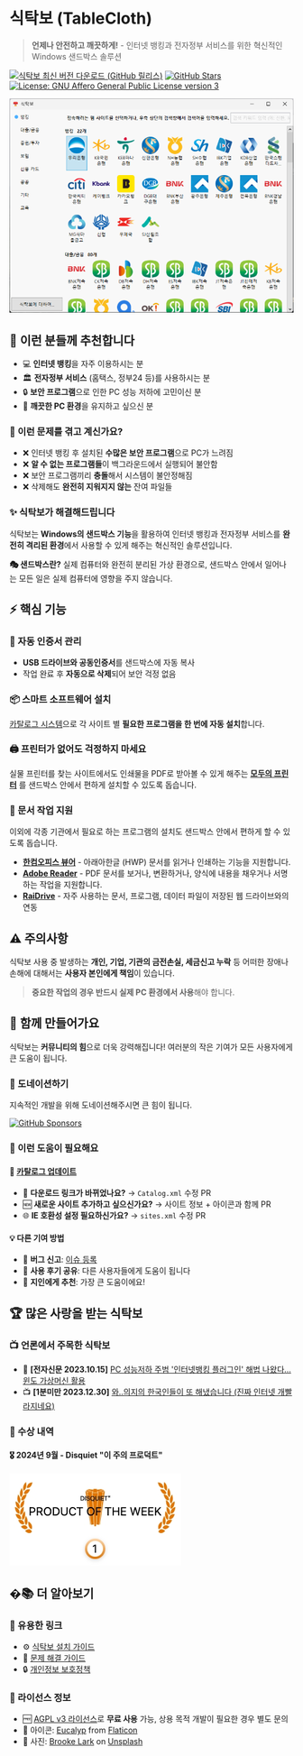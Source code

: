 # 식탁보 (TableCloth)

> **언제나 안전하고 깨끗하게!** - 인터넷 뱅킹과 전자정부 서비스를 위한 혁신적인 Windows 샌드박스 솔루션

[![식탁보 최신 버전 다운로드 (GitHub 릴리스)](https://img.shields.io/github/downloads/yourtablecloth/TableCloth/total?label=%EC%8B%9D%ED%83%81%EB%B3%B4%20%EB%8B%A4%EC%9A%B4%EB%A1%9C%EB%93%9C&color=blue&style=for-the-badge)](https://github.com/yourtablecloth/TableCloth/releases)
[![GitHub Stars](https://img.shields.io/github/stars/yourtablecloth/TableCloth?style=for-the-badge&color=yellow)](https://github.com/yourtablecloth/TableCloth/stargazers)
[![License: GNU Affero General Public License version 3](https://img.shields.io/badge/License-AGPL3-green.svg?style=for-the-badge)](https://opensource.org/license/agpl-v3)

![식탁보 실행 화면](images/tablecloth.png)

## 🎯 이런 분들께 추천합니다

- 💻 **인터넷 뱅킹**을 자주 이용하시는 분
- 🏛️ **전자정부 서비스** (홈택스, 정부24 등)를 사용하시는 분
- 🔒 **보안 프로그램**으로 인한 PC 성능 저하에 고민이신 분
- 🧹 **깨끗한 PC 환경**을 유지하고 싶으신 분

### 🤔 이런 문제를 겪고 계신가요?

- ❌ 인터넷 뱅킹 후 설치된 **수많은 보안 프로그램**으로 PC가 느려짐
- ❌ **알 수 없는 프로그램들**이 백그라운드에서 실행되어 불안함
- ❌ 보안 프로그램끼리 **충돌**해서 시스템이 불안정해짐
- ❌ 삭제해도 **완전히 지워지지 않는** 잔여 파일들

### ✨ 식탁보가 해결해드립니다

식탁보는 **Windows의 샌드박스 기능**을 활용하여 인터넷 뱅킹과 전자정부 서비스를 **완전히 격리된 환경**에서 사용할 수 있게 해주는 혁신적인 솔루션입니다.

**🎭 샌드박스란?** 실제 컴퓨터와 완전히 분리된 가상 환경으로, 샌드박스 안에서 일어나는 모든 일은 실제 컴퓨터에 영향을 주지 않습니다.

## ⚡ 핵심 기능

### 🔐 자동 인증서 관리

- **USB 드라이브와 공동인증서**를 샌드박스에 자동 복사
- 작업 완료 후 **자동으로 삭제**되어 보안 걱정 없음

### 📦 스마트 소프트웨어 설치

[카탈로그 시스템](https://yourtablecloth.github.io/TableClothCatalog/Catalog.xml)으로 각 사이트 별 **필요한 프로그램을 한 번에 자동 설치**합니다.

### 🖨️ 프린터가 없어도 걱정하지 마세요

실물 프린터를 찾는 사이트에서도 인쇄물을 PDF로 받아볼 수 있게 해주는 **[모두의 프린터](https://modu-print.tistory.com/)** 를 샌드박스 안에서 편하게 설치할 수 있도록 돕습니다.

### 📄 문서 작업 지원

이외에 각종 기관에서 필요로 하는 프로그램의 설치도 샌드박스 안에서 편하게 할 수 있도록 돕습니다.

- **[한컴오피스 뷰어](https://www.hancom.com/cs_center/csDownload.do)** - 아래아한글 (HWP) 문서를 읽거나 인쇄하는 기능을 지원합니다.
- **[Adobe Reader](https://www.adobe.com/kr/acrobat/pdf-reader.html)** - PDF 문서를 보거나, 변환하거나, 양식에 내용을 채우거나 서명하는 작업을 지원합니다.
- **[RaiDrive](https://www.raidrive.com)** - 자주 사용하는 문서, 프로그램, 데이터 파일이 저장된 웹 드라이브와의 연동

## ⚠️ 주의사항

식탁보 사용 중 발생하는 **개인, 기업, 기관의 금전손실, 세금신고 누락** 등 어떠한 장애나 손해에 대해서는 **사용자 본인에게 책임**이 있습니다.

> **중요한 작업의 경우 반드시 실제 PC 환경에서 사용**해야 합니다.

## 🤝 함께 만들어가요

식탁보는 **커뮤니티의 힘**으로 더욱 강력해집니다! 여러분의 작은 기여가 모든 사용자에게 큰 도움이 됩니다.

### 💝 도네이션하기

지속적인 개발을 위해 도네이션해주시면 큰 힘이 됩니다.

[![GitHub Sponsors](https://img.shields.io/badge/sponsor-GitHub%20Sponsors-pink?style=for-the-badge&logo=github)](https://github.com/sponsors/yourtablecloth)

### 🎯 이런 도움이 필요해요

#### 📂 [카탈로그 업데이트](https://github.com/yourtablecloth/TableClothCatalog)

- 🔗 **다운로드 링크가 바뀌었나요?** → `Catalog.xml` 수정 PR
- 🆕 **새로운 사이트 추가하고 싶으신가요?** → 사이트 정보 + 아이콘과 함께 PR
- 🌐 **IE 호환성 설정 필요하신가요?** → `sites.xml` 수정 PR

#### 💡 다른 기여 방법

- 🐛 **버그 신고**: [이슈 등록](https://github.com/yourtablecloth/TableCloth/issues)
- 💬 **사용 후기 공유**: 다른 사용자들에게 도움이 됩니다
- 📢 **지인에게 추천**: 가장 큰 도움이에요!

## 🏆 많은 사랑을 받는 식탁보

### 📺 언론에서 주목한 식탁보

- 📰 **[전자신문 2023.10.15]** [PC 성능저하 주범 '인터넷뱅킹 플러그인' 해법 나왔다…윈도 가상머신 활용](https://www.etnews.com/20231013000164)
- 📺 **[1분미만 2023.12.30]** [와..의지의 한국인들이 또 해냈습니다 (진짜 인터넷 개빨라지네요)](https://www.youtube.com/watch?v=tBK6v52EZPE)

### 🥇 수상 내역

#### 🎖️ 2024년 9월 - Disquiet "이 주의 프로덕트"

[![Product of the Week, Recognized by disquiet.io](images/disquiet_product_of_the_week.jpeg)](https://disquiet.io/product/%EC%8B%9D%ED%83%81%EB%B3%B4)

## �📚 더 알아보기

### 🔗 유용한 링크

- ⚙️ [식탁보 설치 가이드](install.md)
- 🔧 [문제 해결 가이드](troubleshoot.md)
- 🔒 [개인정보 보호정책](privacy.md)

### 📄 라이선스 정보

- 🆓 [AGPL v3 라이선스](https://github.com/yourtablecloth/TableCloth/blob/dev/LICENSE.txt)로 **무료 사용** 가능, 상용 목적 개발이 필요한 경우 별도 문의
- 🎨 아이콘: [Eucalyp](https://www.flaticon.com/authors/eucalyp) from [Flaticon](https://www.flaticon.com/)
- 📸 사진: [Brooke Lark](https://unsplash.com/@brookelark) on [Unsplash](https://unsplash.com/s/photos/tablecloth)

